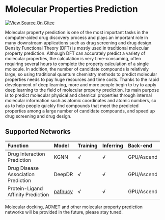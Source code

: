 # Molecular Properties Prediction

[![View Source On Gitee](https://mindspore-website.obs.cn-north-4.myhuaweicloud.com/website-images/master/resource/_static/logo_source_en.svg)](https://gitee.com/mindspore/docs/blob/master/docs/mindsponge/docs/source_en/user/property_prediction.md)

Molecular property prediction is one of the most important tasks in the computer-aided drug discovery process and plays an important role in many downstream applications such as drug screening and drug design. Density Functional Theory (DFT) is mostly used in traditional molecular property prediction. Although DFT can accurately predict a variety of molecular properties, the calculation is very time-consuming, often requiring several hours to complete the property calculation of a single molecule. In addition, the number of candidate compounds is relatively large, so using traditional quantum chemistry methods to predict molecular properties needs to pay huge resources and time costs. Thanks to the rapid development of deep learning, more and more people begin to try to apply deep learning to the field of molecular property prediction. Its main purpose is to predict molecular physical and chemical properties through internal molecular information such as atomic coordinates and atomic numbers, so as to help people quickly find compounds that meet the predicted properties among a large number of candidate compounds, and speed up drug screening and drug design.

## Supported Networks

| Function            | Model                  | Training | Inferring | Back-end       |
| :------------- | :-------------------- | :--- | :--- | :-------- |
| Drug Interaction Prediction | KGNN   | √    | √   | GPU/Ascend |
| Drug Disease Association Prediction | DeepDR | √    | √   | GPU/Ascend |
| Protein-Ligand Affinity Prediction | [pafnucy](https://gitee.com/mindspore/mindscience/blob/master/MindSPONGE/applications/model_cards/pafnucy.md) | √   | √   | GPU/Ascend |

Molecular docking, ADMET and other molecular property prediction networks will be provided in the future, please stay tuned.